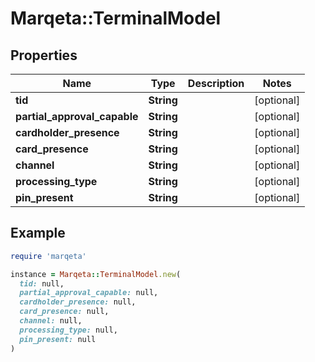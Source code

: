 # Marqeta::TerminalModel

## Properties

| Name | Type | Description | Notes |
| ---- | ---- | ----------- | ----- |
| **tid** | **String** |  | [optional] |
| **partial_approval_capable** | **String** |  | [optional] |
| **cardholder_presence** | **String** |  | [optional] |
| **card_presence** | **String** |  | [optional] |
| **channel** | **String** |  | [optional] |
| **processing_type** | **String** |  | [optional] |
| **pin_present** | **String** |  | [optional] |

## Example

```ruby
require 'marqeta'

instance = Marqeta::TerminalModel.new(
  tid: null,
  partial_approval_capable: null,
  cardholder_presence: null,
  card_presence: null,
  channel: null,
  processing_type: null,
  pin_present: null
)
```

